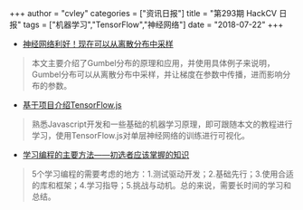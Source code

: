 +++
author = "cvley"
categories = ["资讯日报"]
title = "第293期 HackCV 日报"
tags = ["机器学习","TensorFlow","神经网络"]
date = "2018-07-22"
+++

- [神经网络利好！现在可以从离散分布中采样](http://anotherdatum.com/gumbel-gan.html?from=hackcv&hmsr=hackcv.com&utm_medium=hackcv.com&utm_source=hackcv.com)

> 本文主要介绍了Gumbel分布的原理和应用，并使用具体例子来说明，Gumbel分布可以从离散分布中采样，并让梯度在参数中传播，进而影响分布的参数。

- [基于项目介绍TensorFlow.js](http://kexp.io/intro_tensorflowjs/?from=hackcv&hmsr=hackcv.com&utm_medium=hackcv.com&utm_source=hackcv.com)

> 熟悉Javascript开发和一些基础的机器学习原理，即可跟随本文的教程进行学习，使用TensorFlow.js对单层神经网络的训练进行可视化。

- [学习编程的主要方法——初选者应该掌握的知识](https://medium.freecodecamp.org/the-main-pillars-of-learning-programming-and-why-beginners-should-master-them-e04245c17c56?from=hackcv&hmsr=hackcv.com&utm_medium=hackcv.com&utm_source=hackcv.com)

> 5个学习编程的需要考虑的地方：1.测试驱动开发；2.基础先行；3.使用合适的库和框架；4.学习指导；5.挑战与动机。总的来说，需要长时间的学习和总结。

